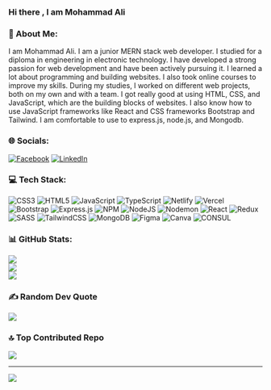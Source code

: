 ### Hi there , I am Mohammad Ali
### 💫 About Me:
I am Mohammad Ali. I am a junior MERN stack web developer. I studied for a diploma in engineering in electronic technology. I have developed a strong passion for web development and have been actively pursuing it.  I learned a lot about programming and building websites. I also took online courses to improve my skills. During my studies, I worked on different web projects, both on my own and with a team. I got really good at using HTML, CSS, and JavaScript, which are the building blocks of websites. I also know how to use JavaScript frameworks like React and CSS frameworks Bootstrap and Tailwind. I am comfortable to use to express.js, node.js, and Mongodb.


### 🌐 Socials:
[![Facebook](https://img.shields.io/badge/Facebook-%231877F2.svg?logo=Facebook&logoColor=white)](https://facebook.com/https://www.facebook.com/https://www.facebook.com/profile.php?id=100021549764642) [![LinkedIn](https://img.shields.io/badge/LinkedIn-%230077B5.svg?logo=linkedin&logoColor=white)](https://www.linkedin.com/in/mohammad-ali-37526b263/) 

### 💻 Tech Stack:
![CSS3](https://img.shields.io/badge/css3-%231572B6.svg?style=for-the-badge&logo=css3&logoColor=white) ![HTML5](https://img.shields.io/badge/html5-%23E34F26.svg?style=for-the-badge&logo=html5&logoColor=white) ![JavaScript](https://img.shields.io/badge/javascript-%23323330.svg?style=for-the-badge&logo=javascript&logoColor=%23F7DF1E) ![TypeScript](https://img.shields.io/badge/typescript-%23007ACC.svg?style=for-the-badge&logo=typescript&logoColor=white) ![Netlify](https://img.shields.io/badge/netlify-%23000000.svg?style=for-the-badge&logo=netlify&logoColor=#00C7B7) ![Vercel](https://img.shields.io/badge/vercel-%23000000.svg?style=for-the-badge&logo=vercel&logoColor=white) ![Bootstrap](https://img.shields.io/badge/bootstrap-%238511FA.svg?style=for-the-badge&logo=bootstrap&logoColor=white) ![Express.js](https://img.shields.io/badge/express.js-%23404d59.svg?style=for-the-badge&logo=express&logoColor=%2361DAFB) ![NPM](https://img.shields.io/badge/NPM-%23CB3837.svg?style=for-the-badge&logo=npm&logoColor=white) ![NodeJS](https://img.shields.io/badge/node.js-6DA55F?style=for-the-badge&logo=node.js&logoColor=white) ![Nodemon](https://img.shields.io/badge/NODEMON-%23323330.svg?style=for-the-badge&logo=nodemon&logoColor=%BBDEAD) ![React](https://img.shields.io/badge/react-%2320232a.svg?style=for-the-badge&logo=react&logoColor=%2361DAFB) ![Redux](https://img.shields.io/badge/redux-%23593d88.svg?style=for-the-badge&logo=redux&logoColor=white) ![SASS](https://img.shields.io/badge/SASS-hotpink.svg?style=for-the-badge&logo=SASS&logoColor=white) ![TailwindCSS](https://img.shields.io/badge/tailwindcss-%2338B2AC.svg?style=for-the-badge&logo=tailwind-css&logoColor=white) ![MongoDB](https://img.shields.io/badge/MongoDB-%234ea94b.svg?style=for-the-badge&logo=mongodb&logoColor=white) ![Figma](https://img.shields.io/badge/figma-%23F24E1E.svg?style=for-the-badge&logo=figma&logoColor=white) ![Canva](https://img.shields.io/badge/Canva-%2300C4CC.svg?style=for-the-badge&logo=Canva&logoColor=white) ![CONSUL](https://img.shields.io/badge/consul-F24C53svg?style=for-the-badge&logo=consul&logoColor=white&color=%23F24C53)
### 📊 GitHub Stats:
![](https://github-readme-stats.vercel.app/api?username=muhammadali246397&theme=dark&hide_border=false&include_all_commits=false&count_private=false)<br/>
![](https://github-readme-streak-stats.herokuapp.com/?user=muhammadali246397&theme=dark&hide_border=false)<br/>
![](https://github-readme-stats.vercel.app/api/top-langs/?username=muhammadali246397&theme=dark&hide_border=false&include_all_commits=false&count_private=false&layout=compact)

### ✍️ Random Dev Quote
![](https://quotes-github-readme.vercel.app/api?type=horizontal&theme=radical)

### 🔝 Top Contributed Repo
![](https://github-contributor-stats.vercel.app/api?username=muhammadali246397&limit=5&theme=nord&combine_all_yearly_contributions=true)

---
[![](https://visitcount.itsvg.in/api?id=muhammadali246397&icon=0&color=0)](https://visitcount.itsvg.in)

<!-- Proudly created with GPRM ( https://gprm.itsvg.in ) -->
